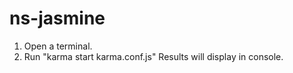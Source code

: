 # ns-jasmine

1. Open a terminal.
2. Run  "karma start karma.conf.js"
	Results will display in console.